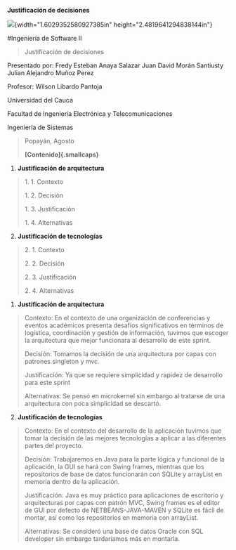 **Justificación de decisiones**

![](media/image1.png){width="1.6029352580927385in"
height="2.4819641294838144in"}

#Ingeniería de Software II
> Justificación de decisiones

Presentado por:
Fredy Esteban Anaya Salazar
Juan David Morán Santiusty
Julian Alejandro Muñoz Perez

Profesor:
Wilson Libardo Pantoja

Universidad del Cauca

Facultad de Ingeniería Electrónica y Telecomunicaciones

Ingeniería de Sistemas

> Popayán, Agosto
>
> **[Contenido]{.smallcaps}**

1.  **Justificación de arquitectura**

> 1\. 1. Contexto
>
> 1\. 2. Decisión
>
> 1\. 3. Justificación
>
> 1\. 4. Alternativas

2.  **Justificación de tecnologías**

> 2\. 1. Contexto
>
> 2\. 2. Decisión
>
> 2\. 3. Justificación
>
> 2\. 4. Alternativas

1.  **Justificación de arquitectura**

> Contexto: En el contexto de una organización de conferencias y eventos
> académicos presenta desafíos significativos en términos de logística,
> coordinación y gestión de información, tuvimos que escoger la
> arquitectura que mejor funcionara al desarrollo de este sprint.
>
> Decisión: Tomamos la decisión de una arquitectura por capas con
> patrones singleton y mvc.
>
> Justificación: Ya que se requiere simplicidad y rapidez de desarrollo
> para este sprint
>
> Alternativas: Se pensó en microkernel sin embargo al tratarse de una
> arquitectura con poca simplicidad se descartó.

2.  **Justificación de tecnologías**

> Contexto: En el contexto del desarrollo de la aplicación tuvimos que
> tomar la decisión de las mejores tecnologías a aplicar a las
> diferentes partes del proyecto.
>
> Decisión: Trabajaremos en Java para la parte lógica y funcional de la
> aplicación, la GUI se hará con Swing frames, mientras que los
> repositorios de base de datos funcionarán con SQLite y arrayList en
> memoria dentro de la aplicación.
>
> Justificación: Java es muy práctico para aplicaciones de escritorio y
> arquitecturas por capas con patrón MVC, Swing frames es el editor de
> GUI por defecto de NETBEANS-JAVA-MAVEN y SQLite es fácil de montar,
> así como los repositorios en memoria con arrayList.
>
> Alternativas: Se consideró una base de datos Oracle con SQL developer
> sin embargo tardaríamos más en montarla.
